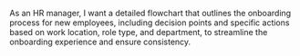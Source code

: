 As an HR manager, I want a detailed flowchart that outlines the onboarding process for new employees, including decision points and specific actions based on work location, role type, and department, to streamline the onboarding experience and ensure consistency.

